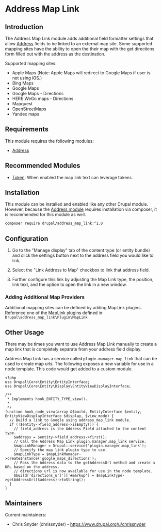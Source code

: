 Address Map Link
================


Introduction
------------

The Address Map Link module adds additional field formatter settings that allow
 [Address](https://www.drupal.org/project/address) fields to be linked to an
 external map site. Some supported mapping sites have the ability to open the
 their map with the get directions form filled out with the address as the
 destination.

Supported mapping sites:
* Apple Maps
 (Note: Apple Maps will redirect to Google Maps if user is not using iOS.)
* Bing Maps
* Google Maps
* Google Maps - Directions
* HERE WeGo maps - Directions
* Mapquest
* OpenStreetMaps
* Yandex maps


Requirements
------------
This module requires the following modules:

* [Address](https://www.drupal.org/project/address)


Recommended Modules
-------------------

* [Token](https://www.drupal.org/project/token): When enabled the map link text
 can leverage tokens.


Installation
------------

This module can be installed and enabled like any other Drupal module. However,
 because the [Address module](https://www.drupal.org/project/address) requires
 installation via composer, it is recommended for this module as well.

   ```sh
   composer require drupal/address_map_link:^1.0
   ```


Configuration
-------------

1. Go to the "Manage display" tab of the content type (or entity bundle) and
 click the settings button next to the address field you would like to link.

2. Select the "Link Address to Map" checkbox to link that address field.

3. Further configure this link by adjusting the Map Link type, the position,
 link text, and the option to open the link in a new window.

### Adding Additional Map Providers

Additional mapping sites can be defined by adding MapLink plugins. Reference
 one of the MapLink plugins defined in `Drupal\address_map_link\Plugin\MapLink`

Other Usage
-----------

There may be times you want to use Address Map Link manually to create a map link that is completely separate from your address field display.

Address Map Link has a service called `plugin.manager.map_link` that can be used to create map urls. The following exposes a new variable for use in a node template. This code would get added to a custom module.

```
<?php
use Drupal\Core\Entity\EntityInterface;
use Drupal\Core\Entity\Display\EntityViewDisplayInterface;

/**
 * Implements hook_ENTITY_TYPE_view().
 *
 */
function hook_node_view(array &$build, EntityInterface $entity, EntityViewDisplayInterface $display, $view_mode) {
  // Build a link to Google using address_map_link module.
  if (!$entity->field_address->isEmpty()) {
    // field_address is the Address Field attached to the content type.
    $address = $entity->field_address->first();
    // Call the Address Map Link plugin.manager.map_link service.
    $mapLinkManager = Drupal::service('plugin.manager.map_link');
    // Specify the map link plugin type to use.
    $mapLinkType = $mapLinkManager->createInstance('google_maps_directions');
    // Pass the Address data to the getAddressUrl method and create a URL based on the address.
    // directions_url is now available for use in the node template.
    $build['directions_url']['#markup'] = $mapLinkType->getAddressUrl($address)->toString();
  }
}
```

Maintainers
-----------

Current maintainers:

* Chris Snyder (chrissnyder) - https://www.drupal.org/u/chrissnyder
